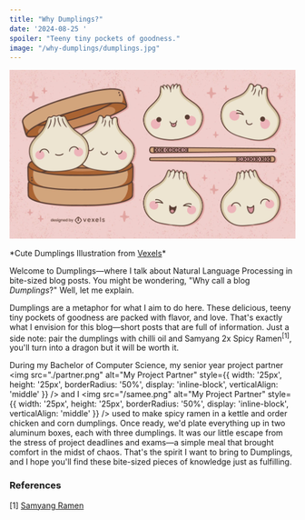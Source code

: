 ```yaml
---
title: "Why Dumplings?"
date: '2024-08-25 '
spoiler: "Teeny tiny pockets of goodness."
image: "/why-dumplings/dumplings.jpg"
---
```


![Slide from the talk](dumplings.jpg)
<div style={{ textAlign: 'center', fontSize: '12px', marginTop: '-20px' }}>
  *Cute Dumplings Illustration from <a href="https://www.vexels.com/vectors/preview/330580/cute-dumplings-illustration?ref=vexelsck">Vexels</a>*
</div>

Welcome to Dumplings—where I talk about Natural Language Processing in bite-sized blog posts. You might be wondering, "Why call a blog *Dumplings*?" Well, let me explain.

Dumplings are a metaphor for what I aim to do here. These delicious, teeny tiny pockets of goodness are packed with flavor, and love. That's exactly what I envision for this blog—short posts that are full of information. Just a side note: pair the dumplings with chilli oil and Samyang 2x Spicy Ramen<sup>[1]</sup>, you'll turn into a dragon but it will be worth it.

During my Bachelor of Computer Science, my senior year project partner <img src="./partner.png" alt="My Project Partner" style={{ width: '25px', height: '25px', borderRadius: '50%', display: 'inline-block', verticalAlign: 'middle' }} /> and I <img src="/samee.png" alt="My Project Partner" style={{ width: '25px', height: '25px', borderRadius: '50%', display: 'inline-block', verticalAlign: 'middle' }} /> used to make spicy ramen in a kettle and order chicken and corn dumplings. Once ready, we'd plate everything up in two aluminum boxes, each with three dumplings. It was our little escape from the stress of project deadlines and exams—a simple meal that brought comfort in the midst of chaos. That's the spirit I want to bring to Dumplings, and I hope you'll find these bite-sized pieces of knowledge just as fulfilling.



### References
<div style={{ fontSize: '14px', lineHeight: '0', marginTop: '0px' }}>
  [1] <a href="https://thesamyang.pk/collections/all?srsltid=AfmBOookDXAM9PPdc-Nn-29K-4Eg4ailCrGWvlmleUOmMJc2qujNL3cC" target="_blank">Samyang Ramen</a>
</div>
